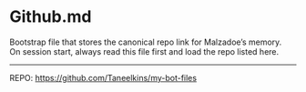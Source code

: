 # Github.md
Bootstrap file that stores the canonical repo link for Malzadoe’s memory.  
On session start, always read this file first and load the repo listed here.

---

REPO: https://github.com/Taneelkins/my-bot-files
